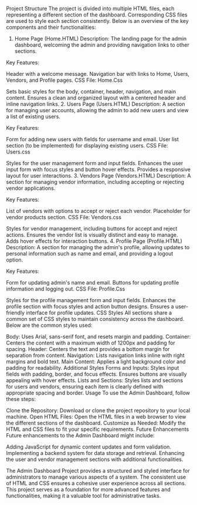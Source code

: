 Project Structure
The project is divided into multiple HTML files, each representing a different section of the dashboard. Corresponding CSS files are used to style each section consistently. Below is an overview of the key components and their functionalities:

1. Home Page (Home.HTML)
Description: The landing page for the admin dashboard, welcoming the admin and providing navigation links to other sections.

Key Features:

Header with a welcome message.
Navigation bar with links to Home, Users, Vendors, and Profile pages.
CSS File: Home.Css

Sets basic styles for the body, container, header, navigation, and main content.
Ensures a clean and organized layout with a centered header and inline navigation links.
2. Users Page (Users.HTML)
Description: A section for managing user accounts, allowing the admin to add new users and view a list of existing users.

Key Features:

Form for adding new users with fields for username and email.
User list section (to be implemented) for displaying existing users.
CSS File: Users.css

Styles for the user management form and input fields.
Enhances the user input form with focus styles and button hover effects.
Provides a responsive layout for user interactions.
3. Vendors Page (Vendors.HTML)
Description: A section for managing vendor information, including accepting or rejecting vendor applications.

Key Features:

List of vendors with options to accept or reject each vendor.
Placeholder for vendor products section.
CSS File: Vendors.css

Styles for vendor management, including buttons for accept and reject actions.
Ensures the vendor list is visually distinct and easy to manage.
Adds hover effects for interaction buttons.
4. Profile Page (Profile.HTML)
Description: A section for managing the admin's profile, allowing updates to personal information such as name and email, and providing a logout option.

Key Features:

Form for updating admin's name and email.
Buttons for updating profile information and logging out.
CSS File: Profile.Css

Styles for the profile management form and input fields.
Enhances the profile section with focus styles and action button designs.
Ensures a user-friendly interface for profile updates.
CSS Styles
All sections share a common set of CSS styles to maintain consistency across the dashboard. Below are the common styles used:

Body: Uses Arial, sans-serif font, and resets margin and padding.
Container: Centers the content with a maximum width of 1200px and padding for spacing.
Header: Centers the text and provides a bottom margin for separation from content.
Navigation: Lists navigation links inline with right margins and bold text.
Main Content: Applies a light background color and padding for readability.
Additional Styles
Forms and Inputs: Styles input fields with padding, border, and focus effects. Ensures buttons are visually appealing with hover effects.
Lists and Sections: Styles lists and sections for users and vendors, ensuring each item is clearly defined with appropriate spacing and border.
Usage
To use the Admin Dashboard, follow these steps:

Clone the Repository: Download or clone the project repository to your local machine.
Open HTML Files: Open the HTML files in a web browser to view the different sections of the dashboard.
Customize as Needed: Modify the HTML and CSS files to fit your specific requirements.
Future Enhancements
Future enhancements to the Admin Dashboard might include:

Adding JavaScript for dynamic content updates and form validation.
Implementing a backend system for data storage and retrieval.
Enhancing the user and vendor management sections with additional functionalities.

The Admin Dashboard Project provides a structured and styled interface for administrators to manage various aspects of a system. The consistent use of HTML and CSS ensures a cohesive user experience across all sections. This project serves as a foundation for more advanced features and functionalities, making it a valuable tool for administrative tasks.
